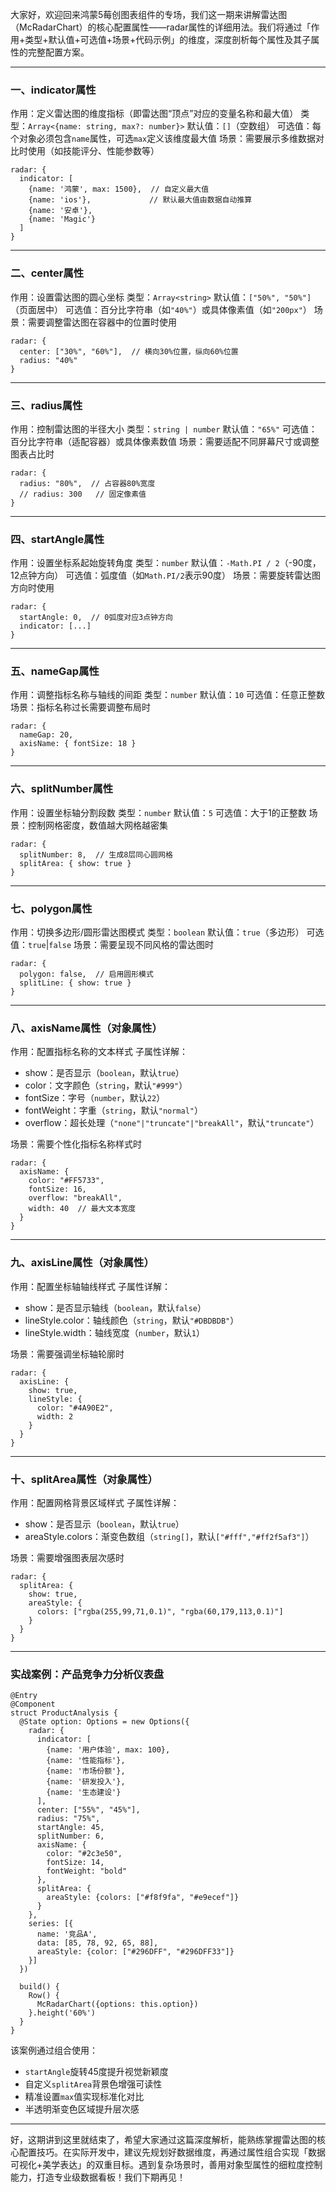 大家好，欢迎回来鸿蒙5莓创图表组件的专场，我们这一期来讲解雷达图（McRadarChart）的核心配置属性——radar属性的详细用法。我们将通过「作用+类型+默认值+可选值+场景+代码示例」的维度，深度剖析每个属性及其子属性的完整配置方案。

* * *

### 一、indicator属性

作用：定义雷达图的维度指标（即雷达图“顶点”对应的变量名称和最大值） 类型：`Array<{name: string, max?: number}>` 默认值：`[]`（空数组） 可选值：每个对象必须包含`name`属性，可选`max`定义该维度最大值 场景：需要展示多维数据对比时使用（如技能评分、性能参数等）

```
radar: {
  indicator: [
    {name: '鸿蒙', max: 1500},  // 自定义最大值
    {name: 'ios'},             // 默认最大值由数据自动推算
    {name: '安卓'},
    {name: 'Magic'}
  ]
}
```

* * *

### 二、center属性

作用：设置雷达图的圆心坐标 类型：`Array<string>` 默认值：`["50%", "50%"]`（页面居中） 可选值：百分比字符串（如`"40%"`）或具体像素值（如`"200px"`） 场景：需要调整雷达图在容器中的位置时使用

```
radar: {
  center: ["30%", "60%"],  // 横向30%位置，纵向60%位置
  radius: "40%"
}
```

* * *

### 三、radius属性

作用：控制雷达图的半径大小 类型：`string | number` 默认值：`"65%"` 可选值：百分比字符串（适配容器）或具体像素数值 场景：需要适配不同屏幕尺寸或调整图表占比时

```
radar: {
  radius: "80%",  // 占容器80%宽度
  // radius: 300   // 固定像素值
}
```

* * *

### 四、startAngle属性

作用：设置坐标系起始旋转角度 类型：`number` 默认值：`-Math.PI / 2`（-90度，12点钟方向） 可选值：弧度值（如`Math.PI/2`表示90度） 场景：需要旋转雷达图方向时使用

```
radar: {
  startAngle: 0,  // 0弧度对应3点钟方向
  indicator: [...] 
}
```

* * *

### 五、nameGap属性

作用：调整指标名称与轴线的间距 类型：`number` 默认值：`10` 可选值：任意正整数 场景：指标名称过长需要调整布局时

```
radar: {
  nameGap: 20,
  axisName: { fontSize: 18 }
}
```

* * *

### 六、splitNumber属性

作用：设置坐标轴分割段数 类型：`number` 默认值：`5` 可选值：大于1的正整数 场景：控制网格密度，数值越大网格越密集

```
radar: {
  splitNumber: 8,  // 生成8层同心圆网格
  splitArea: { show: true }
}
```

* * *

### 七、polygon属性

作用：切换多边形/圆形雷达图模式 类型：`boolean` 默认值：`true`（多边形） 可选值：`true`|`false` 场景：需要呈现不同风格的雷达图时

```
radar: {
  polygon: false,  // 启用圆形模式
  splitLine: { show: true }
}
```

* * *

### 八、axisName属性（对象属性）

作用：配置指标名称的文本样式 子属性详解：

-   show：是否显示（`boolean`，默认`true`）
-   color：文字颜色（`string`，默认`"#999"`）
-   fontSize：字号（`number`，默认`22`）
-   fontWeight：字重（`string`，默认`"normal"`）
-   overflow：超长处理（`"none"|"truncate"|"breakAll"`，默认`"truncate"`）

场景：需要个性化指标名称样式时

```
radar: {
  axisName: {
    color: "#FF5733",
    fontSize: 16,
    overflow: "breakAll",
    width: 40  // 最大文本宽度
  }
}
```

* * *

### 九、axisLine属性（对象属性）

作用：配置坐标轴轴线样式 子属性详解：

-   show：是否显示轴线（`boolean`，默认`false`）
-   lineStyle.color：轴线颜色（`string`，默认`"#DBDBDB"`）
-   lineStyle.width：轴线宽度（`number`，默认`1`）

场景：需要强调坐标轴轮廓时

```
radar: {
  axisLine: {
    show: true,
    lineStyle: {
      color: "#4A90E2",
      width: 2
    }
  }
}
```

* * *

### 十、splitArea属性（对象属性）

作用：配置网格背景区域样式 子属性详解：

-   show：是否显示（`boolean`，默认`true`）
-   areaStyle.colors：渐变色数组（`string[]`，默认`["#fff","#ff2f5af3"]`）

场景：需要增强图表层次感时

```
radar: {
  splitArea: {
    show: true,
    areaStyle: {
      colors: ["rgba(255,99,71,0.1)", "rgba(60,179,113,0.1)"]
    }
  }
}
```

* * *

### 实战案例：产品竞争力分析仪表盘

```
@Entry
@Component
struct ProductAnalysis {
  @State option: Options = new Options({
    radar: {
      indicator: [
        {name: '用户体验', max: 100},
        {name: '性能指标'},
        {name: '市场份额'},
        {name: '研发投入'},
        {name: '生态建设'}
      ],
      center: ["55%", "45%"],
      radius: "75%",
      startAngle: 45,
      splitNumber: 6,
      axisName: {
        color: "#2c3e50",
        fontSize: 14,
        fontWeight: "bold"
      },
      splitArea: {
        areaStyle: {colors: ["#f8f9fa", "#e9ecef"]}
      }
    },
    series: [{
      name: '竞品A',
      data: [85, 78, 92, 65, 88],
      areaStyle: {color: ["#296DFF", "#296DFF33"]}
    }]
  })

  build() {
    Row() {
      McRadarChart({options: this.option})
    }.height('60%')
  }
}
```

该案例通过组合使用：

-   `startAngle`旋转45度提升视觉新颖度
-   自定义`splitArea`背景色增强可读性
-   精准设置`max`值实现标准化对比
-   半透明渐变色区域提升层次感

* * *

好，这期讲到这里就结束了，希望大家通过这篇深度解析，能熟练掌握雷达图的核心配置技巧。在实际开发中，建议先规划好数据维度，再通过属性组合实现「数据可视化+美学表达」的双重目标。遇到复杂场景时，善用对象型属性的细粒度控制能力，打造专业级数据看板！我们下期再见！
